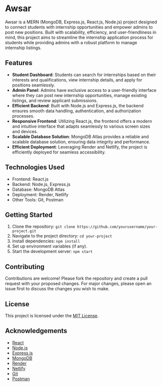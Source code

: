 # Awsar
Awsar is a MERN (MongoDB, Express.js, React.js, Node.js) project designed to connect students with internship opportunities and empower admins to post new positions. Built with scalability, efficiency, and user-friendliness in mind, this project aims to streamline the internship application process for students while providing admins with a robust platform to manage internship listings.

## Features

- **Student Dashboard**: Students can search for internships based on their interests and qualifications, view internship details, and apply for positions seamlessly.
- **Admin Panel**: Admins have exclusive access to a user-friendly interface where they can post new internship opportunities, manage existing listings, and review applicant submissions.
- **Efficient Backend**: Built with Node.js and Express.js, the backend ensures smooth data handling, authentication, and authorization processes.
- **Responsive Frontend**: Utilizing React.js, the frontend offers a modern and intuitive interface that adapts seamlessly to various screen sizes and devices.
- **Scalable Database Solution**: MongoDB Atlas provides a reliable and scalable database solution, ensuring data integrity and performance.
- **Efficient Deployment**: Leveraging Render and Netlify, the project is efficiently deployed for seamless accessibility.

## Technologies Used

- Frontend: React.js
- Backend: Node.js, Express.js
- Database: MongoDB Atlas
- Deployment: Render, Netlify
- Other Tools: Git, Postman

## Getting Started

1. Clone the repository: `git clone https://github.com/yourusername/your-project.git`
2. Navigate to the project directory: `cd your-project`
3. Install dependencies: `npm install`
4. Set up environment variables (if any).
5. Start the development server: `npm start`

## Contributing

Contributions are welcome! Please fork the repository and create a pull request with your proposed changes. For major changes, please open an issue first to discuss the changes you wish to make.

## License

This project is licensed under the [MIT License](https://opensource.org/licenses/MIT).

## Acknowledgements

- [React](https://reactjs.org/)
- [Node.js](https://nodejs.org/)
- [Express.js](https://expressjs.com/)
- [MongoDB](https://www.mongodb.com/)
- [Render](https://render.com/)
- [Netlify](https://www.netlify.com/)
- [Git](https://git-scm.com/)
- [Postman](https://www.postman.com/)
